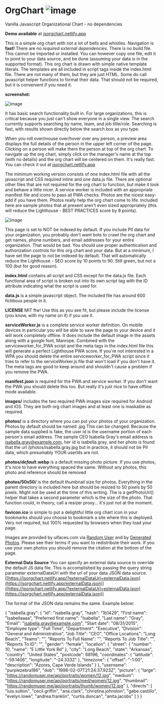 # OrgChart ![image](https://user-images.githubusercontent.com/277458/219515577-9a61df09-c9ce-4435-bd5d-6ff1bd444818.png)
Vanilla Javascript Organizational Chart - no dependencies

**Demo available** at [jsorgchart.netlify.app](https://jsorgchart.netlify.app)

This is a simple org chart with not a lot of bells and whistles. Navigation is **fast!** There are _no required external dependencies_. There is no build file.  This cannot be imported or installed.  You can however copy one file, edit it to point to your data source, and be done (assuming your data is in the supported format).  This org chart is drawn with simple native template literals.  The templates are all included in script tags inside the index.html file.  There are not many of them, but they are just HTML.  Some do call javascript helper functions to format their data.  That should not be required, but it is convenient if you need it.

**screenshot:**

![image](https://user-images.githubusercontent.com/277458/219505916-63badd3a-9fb5-49b0-b5ed-b29c89ded7c3.png)

It has basic search functionality built in.  For large organizations, this is critical because you just can't show everyone in a single view.  The search currently supports searching by name, team, and job title/role.  Searching is fast, with results shown directly below the search box as you type.

When you roll over/mouse over/hover over any person, a preview area displays the full details of the person in the upper left corner of the page.  Clicking on a person will make them the person at top of the org chart.  To navigate up the org chart, simply click on the manager's name at the top (with no details) and the org chart will be centered on them.  It's really fast.  You can check it out at [jsorgchart.netlify.app](https://jsorgchart.netlify.app)

The minimum working version consists of one index.html file with all the javascript and CSS required inline and one data.js file. There are optional other files that are not required for the org chart to function, but make it look and behave a little nicer. A service worker is included with an appropriate manifest file and icons to pass all PWA checks.  Photos are the nicest easy-add if you have them. Photos really help the org chart come to life. Included here are sample photos that at present aren't even sized appropriately (this will reduce the Lighthouse - BEST PRACTICES score by 8 points).

![image](https://user-images.githubusercontent.com/277458/219504959-29042ea5-5d6e-4af6-9303-cfe1577201f2.png)

This page is set to NOT be indexed by default. If you include PII data for your organization, you probably don't want bots to crawl the org chart and get names, phone numbers, and email addresses for your entire organization.  That would be bad.  You should use proper authentication and authorization controls for this org chart and your data.  But at a minimum, I have set the page to not be indexed by default. That will automatically reduce the Lighthouse - SEO score by 10 points to 90. Still green, but not a 100 (but for good reason).



**index.html** contains all script and CSS except for the data.js file.  Each functional area of script is broken out into its own script tag with the ID attribute indicating what the script is used for.

**data.js** is a simple javascript object.  The included file has around 600 fictitious people in it.

**LICENSE** MIT ftw!  Use this as you see fit, but please include the license (you know, with my name on it) if you use it.

**serviceWorker.js** is a complete service worker definition.  On mobile devices in particular you will be able to save the page to your device and it will work completely offline.  It does include the default image in the assets along with a google font, Manrope.  Combined with the serviceworker_for_PWA script and the meta tags in the index.html file this will generate a perfect Lighthouse PWA score. If you're not interested in a WPA you should delete the entire serviceworker_for_PWA script since it tries to refer to the serviceWorker.js file that won't load if you don't have it.   The meta tags are good to keep around and shouldn't cause a problem if you remove the PWA.

**manifest.json** is required for the PWA and service worker.  If you don't want the PWA you should delete this too.  But really it's just nice to have offline mode available.

**images/** includes the two required PWA images size required for Android and iOS.  They are both org chart images and at least one is maskable as required.

**photos/** is a directory where you can put your photos of your organization.  Photos by default should be named <userID>.jpg  This can be changed.  Because the sample data supplied is fake, the user id is the username portion of each person's email address.  The sample CEO Isabella Gray's email address is isabella.gray@example.com, her id is isabella.gray, and her photo is found that the url /photos/isabella.gray.jpg but in practice, it should not be PII data, which presumably YOUR userIds are not.

**photos/_default_.webp** is a default missing photo picture. If you use photos, it's nice to have everything spaced the same. Without any photos, this photo and reference should be removed

**photos/50x50/** is the default thumbnail size for photos. Everything in the parent directory is included here but should be resized to 50 pixels by 50 pixels.  Might not be used at the time of this writing.  The is a getPhotoUrl() helper that takes a second parameter which is the size of the photo.  That function could, in theory, call a resizer proxy... it's just not at the moment.

**favicon.ico** is simple to put a delightful little org chart icon in your bookmarks should you choose to bookmark a site where this is deployed. Very not required, but 100% requested by browsers when they load your page.



Images are provided by uifaces.com via [Random User](https://randomuser.me/photos) and by [Generated Photos](https://generated.photos).  Please see their terms if you want to redistribute their work.  If you use your own photos you should remove the citation at the bottom of the page.


**External Data Source**
You can specify an external data source to override the default JS data file.  This is accomplished by passing the query string parameter externalDataUrl with the url of your data JSON data source.
 [[https://jsorgchart.netlify.app/?externalDataUrl=externalData.json](https://jsorgchart.netlify.app/externalData.json)]([https://jsorgchart.netlify.app/?externalDataUrl=externalData.json](https://jsorgchart.netlify.app/externalData.json))

The format of the JSON data remains the same.  Example below:

{
		"isabella.gray": {
			"id": "isabella.gray",
			"hash": "1b1429",
			"First name": "Isabellaaaa",
			"Preferred first name": "Isabella",
			"Last name": "Gray",
			"Email": "isabella.gray@example.com",
			"Start date": "08/31/2015",
			"Employee type": "Full Time",
			"Department": "Executive",
			"Division": "General and Administrative",
			"Job Title": "CEO",
			"Office Locations": "Long Beach",
			"Teams": "",
			"Reports To Full Name": "",
			"Reports To Job Title": "",
			"Reports To ID": "",
			"gender": "female",
			"location": {
				"street": {
					"number": 10,
					"name": "E Little York Rd"
				},
				"city": "Long Beach",
				"state": "Arkansas",
				"country": "United States",
				"postcode": 68196,
				"coordinates": {
					"latitude": "-59.1406",
					"longitude": "-24.3332"
				},
				"timezone": {
					"offset": "-1:00",
					"description": "Azores, Cape Verde Islands"
				}
			},
			"username": "purplezebra186",
			"dob": "1998-02-07T21:24:37.923Z",
			"picture": {
				"large": "https://randomuser.me/api/portraits/women/12.jpg",
				"medium": "https://randomuser.me/api/portraits/med/women/12.jpg",
				"thumbnail": "https://randomuser.me/api/portraits/thumb/women/12.jpg"
			},
			"directs": [
				"luis.sutton",
				"cecil.griffin",
				"ana.clark",
				"christina.johnston",
				"gabe.castillo",
				"evelyn.lowe",
				"andrea.franklin",
				"curtis.duncan",
				"anita.jacobs"
			]
		}
    }
